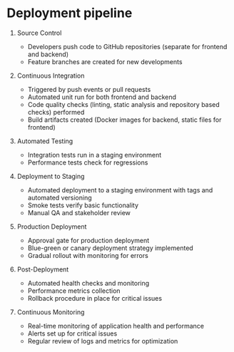 # Deployment pipeline

1. Source Control
   - Developers push code to GitHub repositories (separate for frontend and backend)
   - Feature branches are created for new developments

2. Continuous Integration
   - Triggered by push events or pull requests
   - Automated unit run for both frontend and backend
   - Code quality checks (linting, static analysis and repository based checks) performed
   - Build artifacts created (Docker images for backend, static files for frontend)

3. Automated Testing
   - Integration tests run in a staging environment
   - Performance tests check for regressions

4. Deployment to Staging
   - Automated deployment to a staging environment with tags and automated versioning
   - Smoke tests verify basic functionality
   - Manual QA and stakeholder review

5. Production Deployment
   - Approval gate for production deployment
   - Blue-green or canary deployment strategy implemented
   - Gradual rollout with monitoring for errors

6. Post-Deployment
   - Automated health checks and monitoring
   - Performance metrics collection
   - Rollback procedure in place for critical issues

7. Continuous Monitoring
   - Real-time monitoring of application health and performance
   - Alerts set up for critical issues
   - Regular review of logs and metrics for optimization
